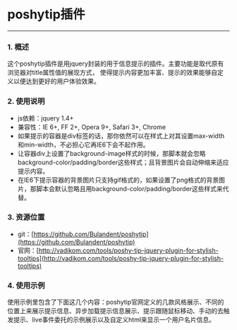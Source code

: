﻿# poshytip插件
------

### 1. 概述
这个poshytip插件是用jquery封装的用于信息提示的插件。主要功能是取代原有浏览器对title属性值的展现方式， 使得提示内容更加丰富、提示的效果能够自定义以便达到更好的用户体验效果。

### 2. 使用说明
- js依赖：jquery 1.4+
- 兼容性：IE 6+, FF 2+, Opera 9+, Safari 3+, Chrome
- 如果提示的容器是div标签的话，那你依然可以在样式上对其设置max-width和min-width，不必担心它再IE6下会不起作用。
- 让容器div上设置了background-image样式的时候，那脚本就会忽略background-color/padding/border这些样式；且背景图片会自动伸缩来适应提示内容。
- 在IE6下提示容器的背景图片只支持gif格式的，如果设置了png格式的背景图片，那脚本会默认忽略且用background-color/padding/border这些样式来代替。

### 3. 资源位置
- git：[https://github.com/Bulandent/poshytip](https://github.com/Bulandent/poshytip)
- 官网：[http://vadikom.com/tools/poshy-tip-jquery-plugin-for-stylish-tooltips](http://vadikom.com/tools/poshy-tip-jquery-plugin-for-stylish-tooltips)

### 4. 使用示例
使用示例里包含了下面这几个内容：poshytip官网定义的几款风格展示、不同的位置上来展示提示信息、异步加载提示信息展示、提示跟随鼠标移动、手动的去触发提示、live事件委托的示例展示以及自定义html来显示一个用户名片信息。




